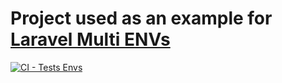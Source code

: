 # Project used as an example for [Laravel Multi ENVs](https://github.com/allysonsilva/laravel-multienv)

[![CI - Tests Envs](https://github.com/allysonsilva/laravel-multienv-use/actions/workflows/main.yml/badge.svg)](https://github.com/allysonsilva/laravel-multienv-use/actions/workflows/main.yml)
